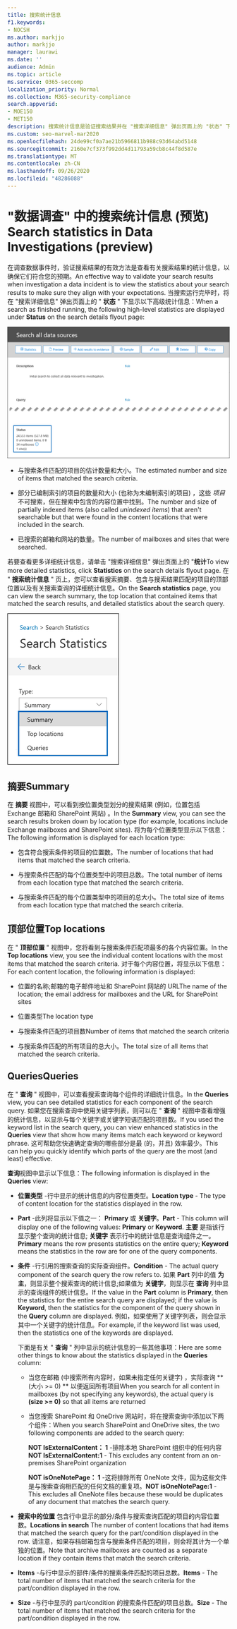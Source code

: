 ```yaml
---
title: 搜索统计信息
f1.keywords:
- NOCSH
ms.author: markjjo
author: markjjo
manager: laurawi
ms.date: ''
audience: Admin
ms.topic: article
ms.service: O365-seccomp
localization_priority: Normal
ms.collection: M365-security-compliance
search.appverid:
- MOE150
- MET150
description: 搜索统计信息是验证搜索结果并在 "搜索详细信息" 弹出页面上的 "状态" 下显示的有效方式。
ms.custom: seo-marvel-mar2020
ms.openlocfilehash: 24de99cf0a7ae21b5966811b988c93d64abd5148
ms.sourcegitcommit: 2160e7cf373f992dd4d11793a59cb8c44f8d587e
ms.translationtype: MT
ms.contentlocale: zh-CN
ms.lasthandoff: 09/26/2020
ms.locfileid: "48286088"
---
```

# <a name="search-statistics-in-data-investigations-preview"></a><span data-ttu-id="55191-103">"数据调查" 中的搜索统计信息 (预览) </span><span class="sxs-lookup"><span data-stu-id="55191-103">Search statistics in Data Investigations (preview)</span></span>

<span data-ttu-id="55191-104">在调查数据事件时，验证搜索结果的有效方法是查看有关搜索结果的统计信息，以确保它们符合您的预期。</span><span class="sxs-lookup"><span data-stu-id="55191-104">An effective way to validate your search results when investigation a data incident is to view the statistics about your search results to make sure they align with your expectations.</span></span> <span data-ttu-id="55191-105">当搜索运行完毕时，将在 "搜索详细信息" 弹出页面上的 " **状态** " 下显示以下高级统计信息：</span><span class="sxs-lookup"><span data-stu-id="55191-105">When a search as finished running, the following high-level statistics are displayed under **Status** on the search details flyout page:</span></span>

![在 "搜索详细信息" 弹出页面上搜索 statisics](../media/SearchDetailsFlyout.png)

- <span data-ttu-id="55191-107">与搜索条件匹配的项目的估计数量和大小。</span><span class="sxs-lookup"><span data-stu-id="55191-107">The estimated number and size of items that matched the search criteria.</span></span>

- <span data-ttu-id="55191-108">部分已编制索引的项目的数量和大小 (也称为未编制索引的项目) ，这些 *项目* 不可搜索，但在搜索中包含的内容位置中找到。</span><span class="sxs-lookup"><span data-stu-id="55191-108">The number and size of partially indexed items (also called *unindexed items*) that aren't searchable but that were found in the content locations that were included in the search.</span></span>

- <span data-ttu-id="55191-109">已搜索的邮箱和网站的数量。</span><span class="sxs-lookup"><span data-stu-id="55191-109">The number of mailboxes and sites that were searched.</span></span>

<span data-ttu-id="55191-110">若要查看更多详细统计信息，请单击 "搜索详细信息" 弹出页面上的 "**统计**</span><span class="sxs-lookup"><span data-stu-id="55191-110">To view more detailed statistics, click **Statistics** on the search details flyout page.</span></span> <span data-ttu-id="55191-111">在 " **搜索统计信息** " 页上，您可以查看搜索摘要、包含与搜索结果匹配的项目的顶部位置以及有关搜索查询的详细统计信息。</span><span class="sxs-lookup"><span data-stu-id="55191-111">On the **Search statistics** page, you can view the search summary, the top location that contained items that matched the search results, and detailed statistics about the search query.</span></span>

![搜索统计信息下拉列表](../media/SearchStatisticsDropDownList.png)

## <a name="summary"></a><span data-ttu-id="55191-113">摘要</span><span class="sxs-lookup"><span data-stu-id="55191-113">Summary</span></span>

<span data-ttu-id="55191-114">在 **摘要** 视图中，可以看到按位置类型划分的搜索结果 (例如，位置包括 Exchange 邮箱和 SharePoint 网站) 。</span><span class="sxs-lookup"><span data-stu-id="55191-114">In the **Summary** view, you can see the search results broken down by location type (for example, locations include Exchange mailboxes and SharePoint sites).</span></span> <span data-ttu-id="55191-115">将为每个位置类型显示以下信息：</span><span class="sxs-lookup"><span data-stu-id="55191-115">The following information is displayed for each location type:</span></span>

- <span data-ttu-id="55191-116">包含符合搜索条件的项目的位置数。</span><span class="sxs-lookup"><span data-stu-id="55191-116">The number of locations that had items that matched the search criteria.</span></span>

- <span data-ttu-id="55191-117">与搜索条件匹配的每个位置类型中的项目总数。</span><span class="sxs-lookup"><span data-stu-id="55191-117">The total number of items from each location type that matched the search criteria.</span></span>

- <span data-ttu-id="55191-118">与搜索条件匹配的每个位置类型中的项目的总大小。</span><span class="sxs-lookup"><span data-stu-id="55191-118">The total size of items from each location type that matched the search criteria.</span></span>

## <a name="top-locations"></a><span data-ttu-id="55191-119">顶部位置</span><span class="sxs-lookup"><span data-stu-id="55191-119">Top locations</span></span>

<span data-ttu-id="55191-120">在 " **顶部位置** " 视图中，您将看到与搜索条件匹配项最多的各个内容位置。</span><span class="sxs-lookup"><span data-stu-id="55191-120">In the **Top locations** view, you see the individual content locations with the most items that matched the search criteria.</span></span> <span data-ttu-id="55191-121">对于每个内容位置，将显示以下信息：</span><span class="sxs-lookup"><span data-stu-id="55191-121">For each content location, the following information is displayed:</span></span>

- <span data-ttu-id="55191-122">位置的名称;邮箱的电子邮件地址和 SharePoint 网站的 URL</span><span class="sxs-lookup"><span data-stu-id="55191-122">The name of the location; the email address for mailboxes and the URL for SharePoint sites</span></span>

- <span data-ttu-id="55191-123">位置类型</span><span class="sxs-lookup"><span data-stu-id="55191-123">The location type</span></span>

- <span data-ttu-id="55191-124">与搜索条件匹配的项目数</span><span class="sxs-lookup"><span data-stu-id="55191-124">Number of items that matched the search criteria</span></span>

- <span data-ttu-id="55191-125">与搜索条件匹配的所有项目的总大小。</span><span class="sxs-lookup"><span data-stu-id="55191-125">The total size of all items that matched the search criteria.</span></span>

## <a name="queries"></a><span data-ttu-id="55191-126">Queries</span><span class="sxs-lookup"><span data-stu-id="55191-126">Queries</span></span>

<span data-ttu-id="55191-127">在 " **查询** " 视图中，可以查看搜索查询每个组件的详细统计信息。</span><span class="sxs-lookup"><span data-stu-id="55191-127">In the **Queries** view, you can see detailed statistics for each component of the search query.</span></span> <span data-ttu-id="55191-128">如果您在搜索查询中使用关键字列表，则可以在 " **查询** " 视图中查看增强的统计信息，以显示与每个关键字或关键字短语匹配的项目数。</span><span class="sxs-lookup"><span data-stu-id="55191-128">If you used the keyword list in the search query, you can view enhanced statistics in the **Queries** view  that show how many items match each keyword or keyword phrase.</span></span> <span data-ttu-id="55191-129">这可帮助您快速确定查询的哪些部分是最 (的，并且) 效率最少。</span><span class="sxs-lookup"><span data-stu-id="55191-129">This can help you quickly identify which parts of the query are the most (and least) effective.</span></span> 

<span data-ttu-id="55191-130">**查询**视图中显示以下信息：</span><span class="sxs-lookup"><span data-stu-id="55191-130">The following information is displayed in the **Queries** view:</span></span>

 - <span data-ttu-id="55191-131">**位置类型** -行中显示的统计信息的内容位置类型。</span><span class="sxs-lookup"><span data-stu-id="55191-131">**Location type** - The type of content location for the statistics displayed in the row.</span></span>

- <span data-ttu-id="55191-132">**Part** -此列将显示以下值之一： **Primary** 或 **关键字**。</span><span class="sxs-lookup"><span data-stu-id="55191-132">**Part** - This column will display one of the following values: **Primary** or **Keyword**.</span></span> <span data-ttu-id="55191-133">**主要** 是指该行显示整个查询的统计信息; **关键字** 表示行中的统计信息是查询组件之一。</span><span class="sxs-lookup"><span data-stu-id="55191-133">**Primary** means the row presents statistics on the entire query; **Keyword** means the statistics in the row are for one of the query components.</span></span>

- <span data-ttu-id="55191-134">**条件** -行引用的搜索查询的实际查询组件。</span><span class="sxs-lookup"><span data-stu-id="55191-134">**Condition** - The actual query component of the search query the row refers to.</span></span> <span data-ttu-id="55191-135">如果 **Part** 列中的值 **为主**，则显示整个搜索查询的统计信息;如果值为 **关键字**，则显示在 **查询** 列中显示的查询组件的统计信息。</span><span class="sxs-lookup"><span data-stu-id="55191-135">If the value in the **Part** column is **Primary**, then the statistics for the entire search query are displayed; if the value is **Keyword**, then the statistics for the component of the query shown in the **Query** column are displayed.</span></span> <span data-ttu-id="55191-136">例如，如果使用了关键字列表，则会显示其中一个关键字的统计信息。</span><span class="sxs-lookup"><span data-stu-id="55191-136">For example, if the keyword list was used, then the statistics one of the keywords are displayed.</span></span>

  <span data-ttu-id="55191-137">下面是有关 " **查询** " 列中显示的统计信息的一些其他事项：</span><span class="sxs-lookup"><span data-stu-id="55191-137">Here are some other things to know about the statistics displayed in the **Queries** column:</span></span>
  
  - <span data-ttu-id="55191-138">当您在邮箱 (中搜索所有内容时，如果未指定任何关键字) ，实际查询 \*\* (大小 >= 0) \*\* 以便返回所有项目</span><span class="sxs-lookup"><span data-stu-id="55191-138">When you search for all content in mailboxes (by not specifying any keywords), the actual query is **(size >= 0)** so that all items are returned</span></span>
  
  - <span data-ttu-id="55191-139">当您搜索 SharePoint 和 OneDrive 网站时，将在搜索查询中添加以下两个组件：</span><span class="sxs-lookup"><span data-stu-id="55191-139">When you search SharePoint and OneDrive sites, the two following components are added to the search query:</span></span>
    
    <span data-ttu-id="55191-140">**NOT IsExternalContent： 1** -排除本地 SharePoint 组织中的任何内容</span><span class="sxs-lookup"><span data-stu-id="55191-140">**NOT IsExternalContent:1** - This excludes any content from an on-premises SharePoint organization</span></span>
    
    <span data-ttu-id="55191-141">**NOT isOneNotePage： 1** -这将排除所有 OneNote 文件，因为这些文件是与搜索查询相匹配的任何文档的重复项。</span><span class="sxs-lookup"><span data-stu-id="55191-141">**NOT isOneNotePage:1** - This excludes all OneNote files because these would be duplicates of any document that matches the search query.</span></span>

- <span data-ttu-id="55191-142">**搜索中的位置** 包含行中显示的部分/条件与搜索查询匹配的项目的内容位置数。</span><span class="sxs-lookup"><span data-stu-id="55191-142">**Locations in search** The number of content locations that had items that matched the search query for the part/condition displayed in the row.</span></span> <span data-ttu-id="55191-143">请注意，如果存档邮箱包含与搜索条件匹配的项目，则会将其计为一个单独的位置。</span><span class="sxs-lookup"><span data-stu-id="55191-143">Note that archive mailboxes are counted as a separate location if they contain items that match the search criteria.</span></span>

- <span data-ttu-id="55191-144">**Items** -与行中显示的部件/条件的搜索条件匹配的项目总数。</span><span class="sxs-lookup"><span data-stu-id="55191-144">**Items** - The total number of items that matched the search criteria for the part/condition displayed in the row.</span></span>

- <span data-ttu-id="55191-145">**Size** -与行中显示的 part/condition 的搜索条件匹配的项目总数。</span><span class="sxs-lookup"><span data-stu-id="55191-145">**Size** - The total number of items that matched the search criteria for the part/condition displayed in the row.</span></span>

